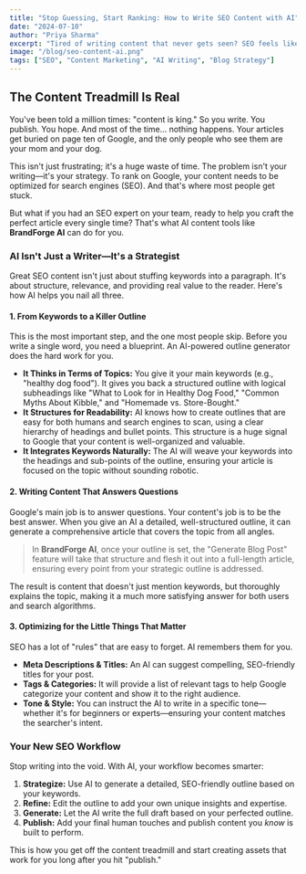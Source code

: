 ```yaml
---
title: "Stop Guessing, Start Ranking: How to Write SEO Content with AI"
date: "2024-07-10"
author: "Priya Sharma"
excerpt: "Tired of writing content that never gets seen? SEO feels like a dark art, but AI can be your guiding light. Learn how to use AI to create blog posts that Google and your readers will love."
image: "/blog/seo-content-ai.png"
tags: ["SEO", "Content Marketing", "AI Writing", "Blog Strategy"]
---
```


## The Content Treadmill Is Real

You've been told a million times: "content is king." So you write. You publish. You hope. And most of the time... nothing happens. Your articles get buried on page ten of Google, and the only people who see them are your mom and your dog.

This isn't just frustrating; it's a huge waste of time. The problem isn't your writing—it's your strategy. To rank on Google, your content needs to be optimized for search engines (SEO). And that's where most people get stuck.

But what if you had an SEO expert on your team, ready to help you craft the perfect article every single time? That's what AI content tools like **BrandForge AI** can do for you.

### AI Isn't Just a Writer—It's a Strategist

Great SEO content isn't just about stuffing keywords into a paragraph. It's about structure, relevance, and providing real value to the reader. Here's how AI helps you nail all three.

#### 1. From Keywords to a Killer Outline

This is the most important step, and the one most people skip. Before you write a single word, you need a blueprint. An AI-powered outline generator does the hard work for you.

- **It Thinks in Terms of Topics:** You give it your main keywords (e.g., "healthy dog food"). It gives you back a structured outline with logical subheadings like "What to Look for in Healthy Dog Food," "Common Myths About Kibble," and "Homemade vs. Store-Bought."
- **It Structures for Readability:** AI knows how to create outlines that are easy for both humans and search engines to scan, using a clear hierarchy of headings and bullet points. This structure is a huge signal to Google that your content is well-organized and valuable.
- **It Integrates Keywords Naturally:** The AI will weave your keywords into the headings and sub-points of the outline, ensuring your article is focused on the topic without sounding robotic.

#### 2. Writing Content That Answers Questions

Google's main job is to answer questions. Your content's job is to be the best answer. When you give an AI a detailed, well-structured outline, it can generate a comprehensive article that covers the topic from all angles.

> In **BrandForge AI**, once your outline is set, the "Generate Blog Post" feature will take that structure and flesh it out into a full-length article, ensuring every point from your strategic outline is addressed.

The result is content that doesn't just mention keywords, but thoroughly explains the topic, making it a much more satisfying answer for both users and search algorithms.

#### 3. Optimizing for the Little Things That Matter

SEO has a lot of "rules" that are easy to forget. AI remembers them for you.

- **Meta Descriptions & Titles:** An AI can suggest compelling, SEO-friendly titles for your post.
- **Tags & Categories:** It will provide a list of relevant tags to help Google categorize your content and show it to the right audience.
- **Tone & Style:** You can instruct the AI to write in a specific tone—whether it's for beginners or experts—ensuring your content matches the searcher's intent.

### Your New SEO Workflow

Stop writing into the void. With AI, your workflow becomes smarter:

1.  **Strategize:** Use AI to generate a detailed, SEO-friendly outline based on your keywords.
2.  **Refine:** Edit the outline to add your own unique insights and expertise.
3.  **Generate:** Let the AI write the full draft based on your perfected outline.
4.  **Publish:** Add your final human touches and publish content you *know* is built to perform.

This is how you get off the content treadmill and start creating assets that work for you long after you hit "publish."
